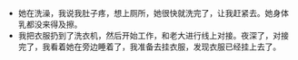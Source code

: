 - 她在洗澡，我说我肚子疼，想上厕所，她很快就洗完了，让我赶紧去。她身体乳都没来得及擦。
- 我把衣服扔到了洗衣机，然后开始工作，和老大进行线上对接。夜深了，对接完了，我看着她在旁边睡着了，我准备去挂衣服，发现衣服已经挂上去了。
